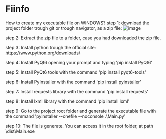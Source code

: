 # Fiinfo

How to create my executable file on WINDOWS?
step 1: download the project folder trough git or trough navigator, as a zip file:
![image](https://github.com/pedroneto2/Fiinfo/assets/66081389/b5192c12-dd0c-4502-9bf3-d53e697a4196)

step 2: Extract the zip file to a folder, case you had downloaded the zip file.

step 3: Install python trough the official site: https://www.python.org/downloads/

step 4: Install PyQt6 opening your prompt and typing 'pip install PyQt6'

step 5: Install PyQt6 tools with the command 'pip install pyqt6-tools'

step 6: Install PyInstaller with the command 'pip install pyinstaller'

step 7: Install requests library with the command 'pip install requests'

step 8: Install lxml library with the command 'pip install lxml'

step 9: Go to the project root folder and generate the executable file with the command 'pyinstaller --onefile --noconsole .\Main.py'

step 10: The file is generate. You can access it in the root folder, at path \dist\Main.exe
